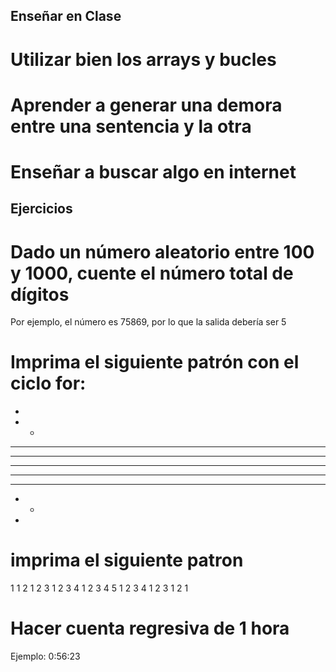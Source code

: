 ## Enseñar en Clase

# Utilizar bien los arrays y bucles

# Aprender a generar una demora entre una sentencia y la otra

# Enseñar a buscar algo en internet

## Ejercicios

# Dado un número aleatorio entre 100 y 1000, cuente el número total de dígitos
Por ejemplo, el número es 75869, por lo que la salida debería ser 5

# Imprima el siguiente patrón con el ciclo for:
*
* *
* * *
* * * *
* * * * *
* * * *
* * *
* *
*

# imprima el siguiente patron
1
1 2
1 2 3
1 2 3 4
1 2 3 4 5
1 2 3 4
1 2 3
1 2
1

# Hacer cuenta regresiva de 1 hora
Ejemplo: 0:56:23